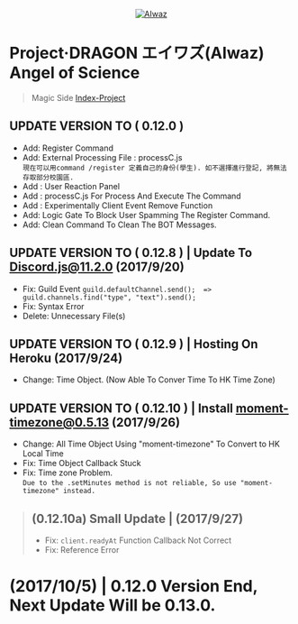 <div align="center">
  <p>
    <a href="https://github.com/XiaoBeiLab/AIWAZ"><img src="https://i.imgur.com/Fta2jMg.jpg" alt="AIwaz" /></a>
  </p>
</div>

# Project·DRAGON エイワズ(AIwaz) Angel of Science
> Magic Side [Index-Project](https://github.com/STARLITENAMO/Index-Project)
## UPDATE VERSION TO ( 0.12.0 )
- Add: Register Command
- Add: External Processing File : processC.js <br>
`現在可以用command /register 定義自己的身份(學生). 如不選擇進行登記, 將無法存取部分校園區.`
- Add : User Reaction Panel
- Add : processC.js For Process And Execute The Command
- Add : Experimentally Client Event Remove Function
- Add: Logic Gate To Block User Spamming The Register Command.
- Add: Clean Command To Clean The BOT Messages.
## UPDATE VERSION TO ( 0.12.8 ) | Update To Discord.js@11.2.0 (2017/9/20)
- Fix: Guild Event  `guild.defaultChannel.send();  => guild.channels.find("type", "text").send();`
- Fix: Syntax Error
- Delete: Unnecessary File(s)
## UPDATE VERSION TO ( 0.12.9 ) | Hosting On Heroku (2017/9/24)
- Change: Time Object. (Now Able To Conver Time To HK Time Zone)
## UPDATE VERSION TO ( 0.12.10 ) | Install moment-timezone@0.5.13 (2017/9/26)
- Change: All Time Object Using "moment-timezone" To Convert to HK Local Time
- Fix: Time Object Callback Stuck
- Fix: Time zone Problem. <br>
`Due to the .setMinutes method is not reliable, So use "moment-timezone" instead.`
> ## (0.12.10a) Small Update | (2017/9/27)
> - Fix: `client.readyAt` Function Callback Not Correct
> - Fix: Reference Error
# (2017/10/5) | 0.12.0 Version End, Next Update Will be 0.13.0.
